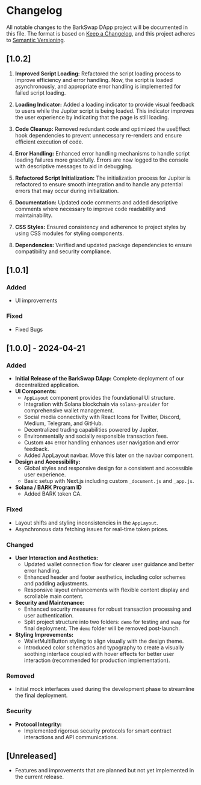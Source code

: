 # Changelog

All notable changes to the BarkSwap DApp project will be documented in this file. The format is based on [Keep a Changelog](https://keepachangelog.com/en/1.0.0/), and this project adheres to [Semantic Versioning](https://semver.org/spec/v2.0.0.html).

## [1.0.2]

1. **Improved Script Loading:** Refactored the script loading process to improve efficiency and error handling. Now, the script is loaded asynchronously, and appropriate error handling is implemented for failed script loading.

2. **Loading Indicator:** Added a loading indicator to provide visual feedback to users while the Jupiter script is being loaded. This indicator improves the user experience by indicating that the page is still loading.

3. **Code Cleanup:** Removed redundant code and optimized the useEffect hook dependencies to prevent unnecessary re-renders and ensure efficient execution of code.

4. **Error Handling:** Enhanced error handling mechanisms to handle script loading failures more gracefully. Errors are now logged to the console with descriptive messages to aid in debugging.

5. **Refactored Script Initialization:** The initialization process for Jupiter is refactored to ensure smooth integration and to handle any potential errors that may occur during initialization.

6. **Documentation:** Updated code comments and added descriptive comments where necessary to improve code readability and maintainability.

7. **CSS Styles:** Ensured consistency and adherence to project styles by using CSS modules for styling components.

8. **Dependencies:** Verified and updated package dependencies to ensure compatibility and security compliance.

## [1.0.1]

### Added
- UI improvements

### Fixed
- Fixed Bugs

## [1.0.0] - 2024-04-21

### Added
- **Initial Release of the BarkSwap DApp:** Complete deployment of our decentralized application.
- **UI Components:**
  - `AppLayout` component provides the foundational UI structure.
  - Integration with Solana blockchain via `solana-provider` for comprehensive wallet management.
  - Social media connectivity with React Icons for Twitter, Discord, Medium, Telegram, and GitHub.
  - Decentralized trading capabilities powered by Jupiter.
  - Environmentally and socially responsible transaction fees.
  - Custom `404` error handling enhances user navigation and error feedback.
  - Added AppLayout navbar. Move this later on the navbar component.
- **Design and Accessibility:**
  - Global styles and responsive design for a consistent and accessible user experience.
  - Basic setup with Next.js including custom `_document.js` and `_app.js`.
- **Solana / BARK Program ID**
  - Added BARK token CA.

### Fixed
- Layout shifts and styling inconsistencies in the `AppLayout`.
- Asynchronous data fetching issues for real-time token prices.

### Changed
- **User Interaction and Aesthetics:**
  - Updated wallet connection flow for clearer user guidance and better error handling.
  - Enhanced header and footer aesthetics, including color schemes and padding adjustments.
  - Responsive layout enhancements with flexible content display and scrollable main content.
- **Security and Maintenance:**
  - Enhanced security measures for robust transaction processing and user authentication.
  - Split project structure into two folders: `demo` for testing and `swap` for final deployment. The `demo` folder will be removed post-launch.
- **Styling Improvements:**
  - WalletMultiButton styling to align visually with the design theme.
  - Introduced color schematics and typography to create a visually soothing interface coupled with hover effects for better user interaction (recommended for production implementation).

### Removed
- Initial mock interfaces used during the development phase to streamline the final deployment.

### Security
- **Protocol Integrity:**
  - Implemented rigorous security protocols for smart contract interactions and API communications.

## [Unreleased]
- Features and improvements that are planned but not yet implemented in the current release.
